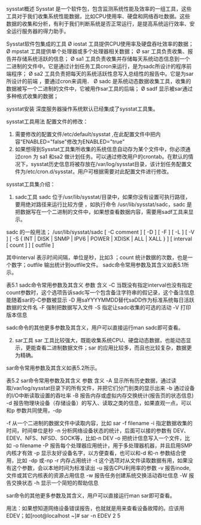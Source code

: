
sysstat概述
Sysstat 是一个软件包，包含监测系统性能及效率的一组工具，这些工具对于我们收集系统性能数据，比如CPU使用率、硬盘和网络吞吐数据。这些数据的收集和分析，有利于我们判断系统是否正常运行，是提高系统运行效率、安全运行服务器的得力助手。
 
Sysstat软件包集成的工具
Ø iostat 工具提供CPU使用率及硬盘吞吐效率的数据；
Ø mpstat 工具提供单个处理器或多个处理器相关数据；
Ø sar 工具负责收集、报告并存储系统活跃的信息；
Ø sa1 工具负责收集并存储每天系统动态信息到一个二进制的文件中。它是通过计划任务工具cron来运行，是为sadc所设计的程序前端程序；
Ø sa2 工具负责把每天的系统活跃性息写入总结性的报告中。它是为sar所设计的前端 ，要通过cron来调用．
Ø sadc 是系统动态数据收集工具，收集的数据被写一个二进制的文件中，它被用作sar工具的后端；
Ø sadf 显示被sar通过多种格式收集的数据；
 
 
 
sysstat安装
深度服务器操作系统默认已经集成了sysstat工具集。
 
sysstat工具用法
配置文件的修改：
1. 需要修改的配置文件/etc/default/sysstat ,在此配置文件中把内容“ENABLED="false"修改为ENABLED="true"
2. 如果想得到Sysstat工具集所收集的系统信息自动存为某个文件中，你必须通过cron 为 sa1 和sa2 做计划任务。可以通过修改用户的crontab。在默认的情况下，sysstat历史信息将被存放在/var/log/sysstat目录，该计划任务配置文件为/etc/cron.d/sysstat，用户可根据需要对此配置文件进行修改。
 
sysstat工具集介绍：
1. sadc工具
sadc 位于/usr/lib/sysstat/目录中，如果你没有设置可执行路径，要用绝对路径来运行比较方便 ，如执行命令 /usr/lib/sysstat/sadc，sadc 是把数据写在一个二进制的文件中，如果想查看数据内容，需要用sadf工具来显示。
 
sadc 的一般用法；
/usr/lib/sysstat/sadc  [ -C comment ] [ -D ] [ -F ] [ -L ] [ -V ] 	[ -S { INT | DISK | SNMP | IPV6 | POWER | XDISK | ALL | XALL } ] 	[  interval  [ count ] ] [ outfile ]
 
其中interval 表示时间间隔，单位是秒，比如3 ；count 统计数据的次数，也是一个数字；outfile 输出统计到outfile文件。
sadc命令常用参数及其含义如表5.1所示。
 
表5.1 sadc命令常用参数及其含义
参数
含义
-C
当既没有指定interval也没有指定count参数时，这个选项告诉sadc写一个包含备注字符串的假记录，这个备注信息能随着sar的-C参数被显示
-D
用saYYYYMMDD替代saDD作为标准系统每日活跃数据的文件名
-F
强制把数据写入文件
-S
指定让sadc收集的可选的活动
-V
打印版本信息
 
sadc命令的其他更多参数及其含义，用户可以直接运行man sadc即可查看。
 
 
2. sar工具
sar 工具比较强大，既能收集系统CPU、硬盘动态数据，也能动态显示，更能查看二进制数据文件；sar 的应用比较多，而且也比较复杂，数据更为精确。
 
sar命令常用参数及其含义如表5.2所示。
 
表5.2 sar命令常用参数及其含义
参数
含义
-A
显示所有历史数据，通过读取/var/log/sysstat目录下的所有文件，并把它们分门别类的显示出来
-b
通过设备的I/O中断读取设置的吞吐率
-B
报告内存或虚拟内存交换统计(报告页的状态信息)
-d
报告物理块设备（存储设备）的写入、读取之类的信息，如果直观一点，可以和p	参数共同使用，-dp
 
-f
从一个二进制的数据文件中读取内容，比如 sar -f filename
-i
指定数据收集的时间，时间单位是秒
-n
分析网络设备状态的统计，后面可以接的参数有 DEV、EDEV、NFS、NFSD、SOCK等，比如-n DEV
-o
把统计信息写入一个文件，比如 -o filename
-P
报告每个处理器应用统计，用于多处理器机器，并且启用SMP内核才有效
-p
显示友好设备名字，以方便查看，也可以和-d 和-n 参数结合使用，比如 -dp 或-np
-r
内存占用统计
-t
这个选项对从文件读取数据有用，如果没有这个参数，会以本地时间为标准读出
-u
报告CPU利用率的参数
-v
报告inode, 文件或其它内核表的资源占用信息
-w
报告任务创建系统交换活动吞吐信息
-W
报告交换状态
-h
显示一个简短的帮助信息
 
sar命令的其他更多参数及其含义，用户可以直接运行man sar即可查看。
 
用法：如果想知道网络设备错误报告，也就就是用来查看设备故障的。应该用EDEV；如[root@localhost ~]# sar -n EDEV 2 5
